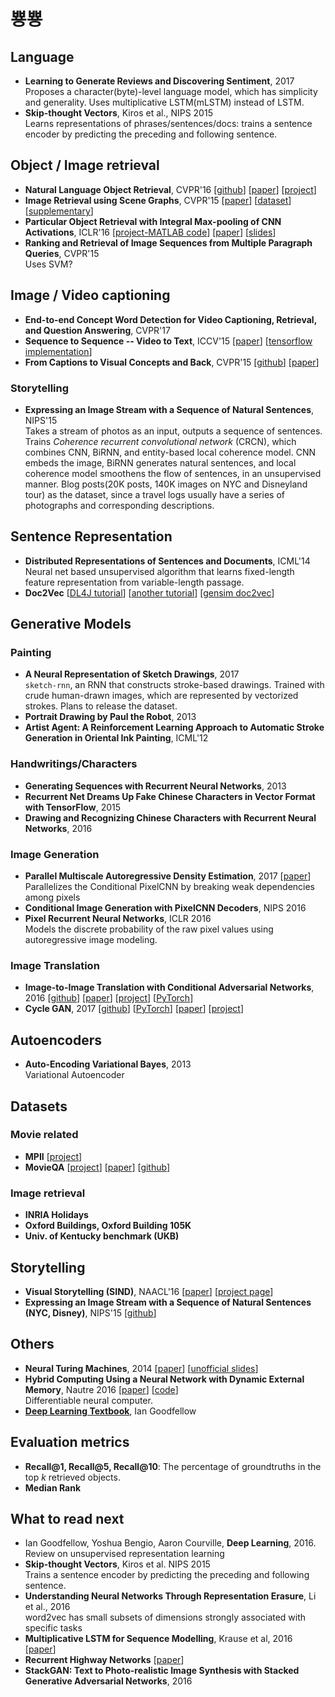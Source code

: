 # 뿅뿅

## Language
- **Learning to Generate Reviews and Discovering Sentiment**, 2017  
Proposes a character(byte)-level language model, which has simplicity and generality.
Uses multiplicative LSTM(mLSTM) instead of LSTM.
- **Skip-thought Vectors**, Kiros et al., NIPS 2015  
Learns representations of phrases/sentences/docs: trains a sentence encoder by predicting the preceding and following sentence.

## Object / Image retrieval
- **Natural Language Object Retrieval**, CVPR'16 [[github](https://github.com/ronghanghu/natural-language-object-retrieval)] [[paper](https://arxiv.org/pdf/1511.04164.pdf)] [[project](http://ronghanghu.com/text_obj_retrieval)]
- **Image Retrieval using Scene Graphs**, CVPR'15 [[paper](http://cs.stanford.edu/people/jcjohns/papers/cvpr2015/JohnsonCVPR2015.pdf)] [[dataset](http://imagenet.stanford.edu/internal/jcjohns/scene_graphs/sg_dataset.zip)] [[supplementary](http://cs.stanford.edu/people/jcjohns/cvpr15_supp/)]
- **Particular Object Retrieval with Integral Max-pooling of CNN Activations**, ICLR'16 [[project-MATLAB code](http://cmp.felk.cvut.cz/~toliageo/soft.html)] [[paper](http://arxiv.org/pdf/1511.05879v2.pdf)] [[slides](http://imatge-upc.github.io/telecombcn-2016-dlcv/slides/D3L6-ranking.pdf)]
- **Ranking and Retrieval of Image Sequences from Multiple Paragraph Queries**, CVPR'15  
Uses SVM?

## Image / Video captioning
- **End-to-end Concept Word Detection for Video Captioning, Retrieval, and Question Answering**, CVPR'17
- **Sequence to Sequence -- Video to Text**, ICCV'15 [[paper](https://arxiv.org/abs/1505.00487)] [[tensorflow implementation](https://github.com/jazzsaxmafia/video_to_sequence)]
- **From Captions to Visual Concepts and Back**, CVPR'15 [[github](https://github.com/s-gupta/visual-concepts)] [[paper](https://arxiv.org/abs/1411.4952)]
### Storytelling
- **Expressing an Image Stream with a Sequence of Natural Sentences**, NIPS'15  
Takes a stream of photos as an input, outputs a sequence of sentences.
Trains *Coherence recurrent convolutional network* (CRCN), which combines CNN, BiRNN, and entity-based local coherence model.
CNN embeds the image, BiRNN generates natural sentences, and local coherence model smoothens the flow of sentences,
in an unsupervised manner.
Blog posts(20K posts, 140K images on NYC and Disneyland tour) as the dataset, since a travel logs usually have a series of photographs and corresponding descriptions.

## Sentence Representation
- **Distributed Representations of Sentences and Documents**, ICML'14  
Neural net based unsupervised algorithm that learns fixed-length feature representation from variable-length passage.
- **Doc2Vec** [[DL4J tutorial](https://deeplearning4j.org/doc2vec)] [[another tutorial](https://rare-technologies.com/doc2vec-tutorial/)] [[gensim doc2vec](https://radimrehurek.com/gensim/models/doc2vec.html)]

## Generative Models
### Painting
- **A Neural Representation of Sketch Drawings**, 2017  
`sketch-rnn`, an RNN that constructs stroke-based drawings. Trained with crude human-drawn images,
which are represented by vectorized strokes. Plans to release the dataset.
- **Portrait Drawing by Paul the Robot**, 2013
- **Artist Agent: A Reinforcement Learning Approach to Automatic Stroke Generation in Oriental Ink Painting**, ICML'12

### Handwritings/Characters
- **Generating Sequences with Recurrent Neural Networks**, 2013
- **Recurrent Net Dreams Up Fake Chinese Characters in Vector Format with TensorFlow**, 2015
- **Drawing and Recognizing Chinese Characters with Recurrent Neural Networks**, 2016

### Image Generation
- **Parallel Multiscale Autoregressive Density Estimation**, 2017 [[paper](https://arxiv.org/pdf/1703.03664.pdf)]  
Parallelizes the Conditional PixelCNN by breaking weak dependencies among pixels
- **Conditional Image Generation with PixelCNN Decoders**, NIPS 2016
- **Pixel Recurrent Neural Networks**, ICLR 2016  
Models the discrete probability of the raw pixel values using autoregressive image modeling.

### Image Translation
- **Image-to-Image Translation with Conditional Adversarial Networks**, 2016 [[github](https://github.com/phillipi/pix2pix)] [[paper](https://arxiv.org/pdf/1611.07004v1.pdf)] [[project](https://phillipi.github.io/pix2pix/)] [[PyTorch](https://github.com/junyanz/pytorch-CycleGAN-and-pix2pix)]
- **Cycle GAN**, 2017 [[github](https://github.com/junyanz/CycleGAN)] [[PyTorch](https://github.com/junyanz/pytorch-CycleGAN-and-pix2pix)] [[paper](https://arxiv.org/pdf/1703.10593.pdf)] [[project](https://junyanz.github.io/CycleGAN/)]

## Autoencoders
- **Auto-Encoding Variational Bayes**, 2013  
Variational Autoencoder


## Datasets
### Movie related
- **MPII** [[project](http://www.mpi-inf.mpg.de/departments/computer-vision-and-multimodal-computing/research/vision-and-language/mpii-movie-description-dataset/)]
- **MovieQA** [[project](https://www.google.co.kr/url?sa=t&rct=j&q=&esrc=s&source=web&cd=1&cad=rja&uact=8&ved=0ahUKEwjctrixp-fSAhWJx7wKHTX3AUIQFggYMAA&url=http%3A%2F%2Fmovieqa.cs.toronto.edu%2F&usg=AFQjCNEcFbWJuLYlhZBzF6HMlCTOTSqR6A&sig2=KDRiu0sCkDx8Fxfq9rnJ-A&bvm=bv.150120842,d.dGc)] [[paper](https://www.google.co.kr/url?sa=t&rct=j&q=&esrc=s&source=web&cd=2&cad=rja&uact=8&ved=0ahUKEwjctrixp-fSAhWJx7wKHTX3AUIQFggeMAE&url=https%3A%2F%2Farxiv.org%2Fabs%2F1512.02902&usg=AFQjCNE5v9TUrWx-_Xwk6SR7pVCeiWYMdg&sig2=BXJwrgNEMs_FNjNGmIjBBQ&bvm=bv.150120842,d.dGc)] [[github](https://www.google.co.kr/url?sa=t&rct=j&q=&esrc=s&source=web&cd=3&cad=rja&uact=8&ved=0ahUKEwjctrixp-fSAhWJx7wKHTX3AUIQFgglMAI&url=https%3A%2F%2Fgithub.com%2Fmakarandtapaswi%2FMovieQA_CVPR2016&usg=AFQjCNHODqLIvqaHXqhJK9vGrlW3IShI0w&sig2=8O4FCG8DQ6XflMSEEqJ1Wg&bvm=bv.150120842,d.dGc)]

### Image retrieval
- **INRIA Holidays**
- **Oxford Buildings, Oxford Building 105K**
- **Univ. of Kentucky benchmark (UKB)**

## Storytelling
- **Visual Storytelling (SIND)**, NAACL'16 [[paper](https://arxiv.org/abs/1604.03968)] [[project page](http://visionandlanguage.net/VIST/)]
- **Expressing an Image Stream with a Sequence of Natural Sentences (NYC, Disney)**, NIPS'15 [[github](https://github.com/cesc-park/CRCN)]

## Others
- **Neural Turing Machines**, 2014 [[paper](https://arxiv.org/abs/1410.5401)] [[unofficial slides](http://klab.smpp.northwestern.edu/wiki/images/4/43/NTM2.pdf)]
- **Hybrid Computing Using a Neural Network with Dynamic External Memory**, Nautre 2016 [[paper](https://www.nature.com/articles/nature20101.epdf?author_access_token=ImTXBI8aWbYxYQ51Plys8NRgN0jAjWel9jnR3ZoTv0MggmpDmwljGswxVdeocYSurJ3hxupzWuRNeGvvXnoO8o4jTJcnAyhGuZzXJ1GEaD-Z7E6X_a9R-xqJ9TfJWBqz)] [[code](https://github.com/deepmind/dnc)]  
Differentiable neural computer.
- [**Deep Learning Textbook**](http://www.deeplearningbook.org/), Ian Goodfellow


## Evaluation metrics
- **Recall@1, Recall@5, Recall@10**: The percentage of groundtruths in the top *k* retrieved objects.
- **Median Rank**

## What to read next
- Ian Goodfellow, Yoshua Bengio, Aaron Courville, **Deep Learning**, 2016.  
Review on unsupervised representation learning
- **Skip-thought Vectors**, Kiros et al. NIPS 2015  
Trains a sentence encoder by predicting the preceding and following sentence.
- **Understanding Neural Networks Through Representation Erasure**, Li et al., 2016  
word2vec has small subsets of dimensions strongly associated with specific tasks
- **Multiplicative LSTM for Sequence Modelling**, Krause et al, 2016 [[paper](https://arxiv.org/abs/1609.07959)]
- **Recurrent Highway Networks** [[paper](https://arxiv.org/abs/1607.03474)]
- **StackGAN: Text to Photo-realistic Image Synthesis with Stacked Generative Adversarial Networks**, 2016
